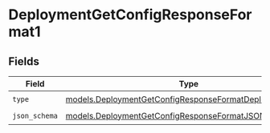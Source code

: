 # DeploymentGetConfigResponseFormat1


## Fields

| Field                                                                                                                    | Type                                                                                                                     | Required                                                                                                                 | Description                                                                                                              |
| ------------------------------------------------------------------------------------------------------------------------ | ------------------------------------------------------------------------------------------------------------------------ | ------------------------------------------------------------------------------------------------------------------------ | ------------------------------------------------------------------------------------------------------------------------ |
| `type`                                                                                                                   | [models.DeploymentGetConfigResponseFormatDeploymentsType](../models/deploymentgetconfigresponseformatdeploymentstype.md) | :heavy_check_mark:                                                                                                       | N/A                                                                                                                      |
| `json_schema`                                                                                                            | [models.DeploymentGetConfigResponseFormatJSONSchema](../models/deploymentgetconfigresponseformatjsonschema.md)           | :heavy_check_mark:                                                                                                       | N/A                                                                                                                      |